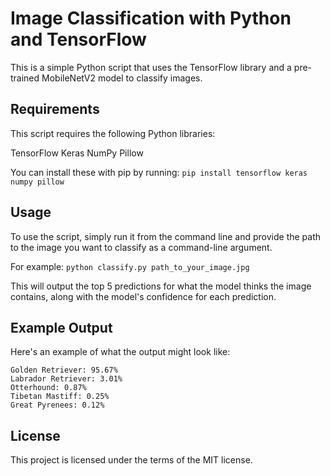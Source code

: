 # Image Classification with Python and TensorFlow
This is a simple Python script that uses the TensorFlow library and a pre-trained MobileNetV2 model to classify images.

## Requirements
This script requires the following Python libraries:

TensorFlow
Keras
NumPy
Pillow

You can install these with pip by running:
``` pip install tensorflow keras numpy pillow ```

## Usage
To use the script, simply run it from the command line and provide the path to the image you want to classify as a command-line argument.

For example:
``` python classify.py path_to_your_image.jpg ```

This will output the top 5 predictions for what the model thinks the image contains, along with the model's confidence for each prediction.

## Example Output
Here's an example of what the output might look like:
```
Golden Retriever: 95.67%
Labrador Retriever: 3.01%
Otterhound: 0.87%
Tibetan Mastiff: 0.25%
Great Pyrenees: 0.12%
```

## License
This project is licensed under the terms of the MIT license.
